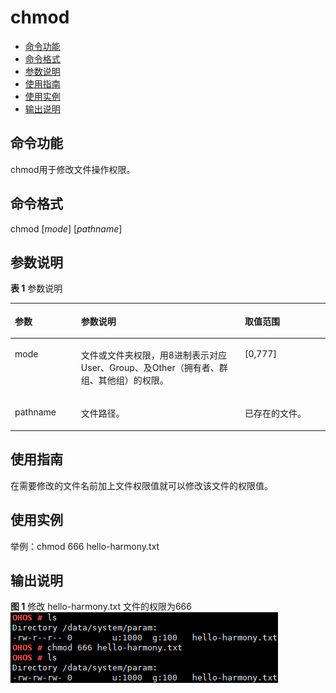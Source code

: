 # chmod<a name="ZH-CN_TOPIC_0000001179845927"></a>

-   [命令功能](#section13992936121418)
-   [命令格式](#section63342439147)
-   [参数说明](#section894414671411)
-   [使用指南](#section182415221419)
-   [使用实例](#section8518195718147)
-   [输出说明](#section127391818158)

## 命令功能<a name="section13992936121418"></a>

chmod用于修改文件操作权限。

## 命令格式<a name="section63342439147"></a>

chmod \[_mode_\] \[_pathname_\]

## 参数说明<a name="section894414671411"></a>

**表 1**  参数说明

<a name="table1049mcpsimp"></a>
<table><thead align="left"><tr id="row1055mcpsimp"><th class="cellrowborder" valign="top" width="21%" id="mcps1.2.4.1.1"><p id="p1057mcpsimp"><a name="p1057mcpsimp"></a><a name="p1057mcpsimp"></a>参数</p>
</th>
<th class="cellrowborder" valign="top" width="52%" id="mcps1.2.4.1.2"><p id="p1059mcpsimp"><a name="p1059mcpsimp"></a><a name="p1059mcpsimp"></a>参数说明</p>
</th>
<th class="cellrowborder" valign="top" width="27%" id="mcps1.2.4.1.3"><p id="p1061mcpsimp"><a name="p1061mcpsimp"></a><a name="p1061mcpsimp"></a>取值范围</p>
</th>
</tr>
</thead>
<tbody><tr id="row1062mcpsimp"><td class="cellrowborder" valign="top" width="21%" headers="mcps1.2.4.1.1 "><p id="p1064mcpsimp"><a name="p1064mcpsimp"></a><a name="p1064mcpsimp"></a>mode</p>
</td>
<td class="cellrowborder" valign="top" width="52%" headers="mcps1.2.4.1.2 "><p id="p13519122819294"><a name="p13519122819294"></a><a name="p13519122819294"></a>文件或文件夹权限，用8进制表示对应User、Group、及Other（拥有者、群组、其他组）的权限。</p>
</td>
<td class="cellrowborder" valign="top" width="27%" headers="mcps1.2.4.1.3 "><p id="p182181026104214"><a name="p182181026104214"></a><a name="p182181026104214"></a>[0,777]</p>
</td>
</tr>
<tr id="row172161126124218"><td class="cellrowborder" valign="top" width="21%" headers="mcps1.2.4.1.1 "><p id="p12217026154215"><a name="p12217026154215"></a><a name="p12217026154215"></a>pathname</p>
</td>
<td class="cellrowborder" valign="top" width="52%" headers="mcps1.2.4.1.2 "><p id="p4218826194210"><a name="p4218826194210"></a><a name="p4218826194210"></a>文件路径。</p>
</td>
<td class="cellrowborder" valign="top" width="27%" headers="mcps1.2.4.1.3 "><p id="p13872195215290"><a name="p13872195215290"></a><a name="p13872195215290"></a>已存在的文件。</p>
</td>
</tr>
</tbody>
</table>

## 使用指南<a name="section182415221419"></a>

在需要修改的文件名前加上文件权限值就可以修改该文件的权限值。

## 使用实例<a name="section8518195718147"></a>

举例：chmod 666 hello-harmony.txt

## 输出说明<a name="section127391818158"></a>

**图 1**  修改 hello-harmony.txt 文件的权限为666<a name="fig501223144912"></a>  
![](figure/修改-hello-harmony-txt-文件的权限为666.png "修改-hello-harmony-txt-文件的权限为666")

